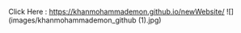 Click Here : https://khanmohammademon.github.io/newWebsite/
![](images/khanmohammademon_github (1).jpg)
